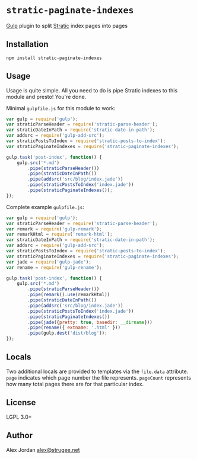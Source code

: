 # `stratic-paginate-indexes`

[Gulp][1] plugin to split [Stratic][2] index pages into pages

## Installation

    npm install stratic-paginate-indexes

## Usage

Usage is quite simple. All you need to do is pipe Stratic indexes to this module and presto! You're done.

Minimal `gulpfile.js` for this module to work:

```js
var gulp = require('gulp');
var straticParseHeader = require('stratic-parse-header');
var straticDateInPath = require('stratic-date-in-path');
var addsrc = require('gulp-add-src');
var straticPostsToIndex = require('stratic-posts-to-index');
var straticPaginateIndexes = require('stratic-paginate-indexes');

gulp.task('post-index', function() {
    gulp.src('*.md')
        .pipe(straticParseHeader())
        .pipe(straticDateInPath())
        .pipe(addsrc('src/blog/index.jade'))
        .pipe(straticPostsToIndex('index.jade'))
        .pipe(straticPaginateIndexes());
});
```

Complete example `gulpfile.js`:

```js
var gulp = require('gulp');
var straticParseHeader = require('stratic-parse-header');
var remark = require('gulp-remark');
var remarkHtml = require('remark-html');
var straticDateInPath = require('stratic-date-in-path');
var addsrc = require('gulp-add-src');
var straticPostsToIndex = require('stratic-posts-to-index');
var straticPaginateIndexes = require('stratic-paginate-indexes');
var jade = require('gulp-jade');
var rename = require('gulp-rename');

gulp.task('post-index', function() {
    gulp.src('*.md')
        .pipe(straticParseHeader())
        .pipe(remark().use(remarkHtml))
        .pipe(straticDateInPath())
        .pipe(addsrc('src/blog/index.jade'))
        .pipe(straticPostsToIndex('index.jade'))
        .pipe(straticPaginateIndexes())
        .pipe(jade({pretty: true, basedir: __dirname}))
        .pipe(rename({ extname: '.html' }))
        .pipe(gulp.dest('dist/blog'));
});
```

## Locals

Two additional locals are provided to templates via the `file.data` attribute. `page` indicates which page number the file represents. `pageCount` represents how many total pages there are for that particular index.

## License

LGPL 3.0+

## Author

Alex Jordan <alex@strugee.net>

 [1]: http://gulpjs.com/
 [2]: https://github.com/strugee/generator-stratic
